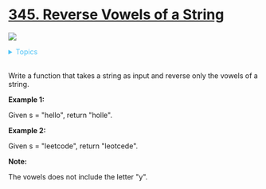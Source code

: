# [345. Reverse Vowels of a String](https://leetcode.com/problems/reverse-vowels-of-a-string/description/)

![](https://img.shields.io/badge/Difficulty-Easy-green.svg)

<details>
<summary style="color:#4FC3F7">Topics</summary>

* [`Two Pointers`](https://leetcode.com/tag/two-pointers/)
* [`String`](https://leetcode.com/tag/string/)

</details>
<br />


Write a function that takes a string as input and reverse only the vowels of a string.

**Example 1:**

Given s = "hello", return "holle".

**Example 2:**

Given s = "leetcode", return "leotcede".

**Note:**

The vowels does not include the letter "y".